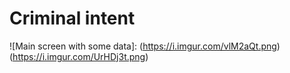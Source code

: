 # Criminal intent
![Main screen with some data]: (https://i.imgur.com/vlM2aQt.png)  (https://i.imgur.com/UrHDj3t.png)
